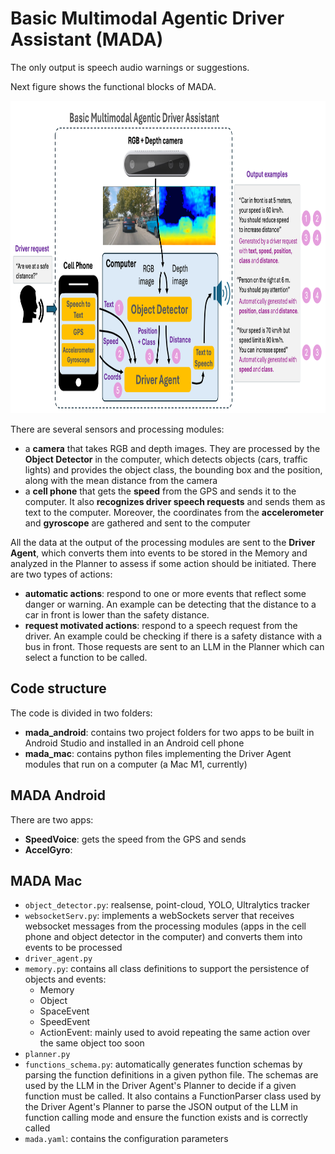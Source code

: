 # Basic Multimodal Agentic Driver Assistant (MADA)

The only output is speech audio warnings or suggestions.

Next figure shows the functional blocks of MADA.

<img src="readme_files/esquema MADA.png" alt="MADA functional blocks" width="900" height="500" />

There are several sensors and processing modules:
- a **camera** that takes RGB and depth images. They are processed by the **Object Detector** in the computer, which detects objects (cars, traffic lights) and provides the object class, the bounding box and the position, along with the mean distance from the camera
- a **cell phone** that gets the **speed** from the GPS and sends it to the computer. It also **recognizes driver speech requests** and sends them as text to the computer. Moreover, the coordinates from the **accelerometer** and **gyroscope** are gathered and sent to the computer

All the data at the output of the processing modules are sent to the **Driver Agent**, which converts them into events 
to be stored in the Memory and analyzed in the Planner to assess if some action should be initiated. There are two types of actions:
- **automatic actions**: respond to one or more events that reflect some danger or warning. An example can be detecting that the distance to a car in front is lower than the safety distance.
- **request motivated actions**: respond to a speech request from the driver. An example could be checking if there is a safety distance with a bus in front. Those requests are sent to an LLM in the Planner which can select a function to be called.



## Code structure
The code is divided in two folders:
- **mada_android**: contains two project folders for two apps to be built in Android Studio and installed in an Android cell phone
- **mada_mac**: contains python files implementing the Driver Agent modules that run on a computer (a Mac M1, currently)

## MADA Android
There are two apps: 
- **SpeedVoice**: gets the speed from the GPS and sends 
- **AccelGyro**: 

## MADA Mac
- `object_detector.py`: realsense, point-cloud, YOLO, Ultralytics tracker
- `websocketServ.py`: implements a webSockets server that receives websocket messages from the processing modules (apps in the cell phone and object detector in the computer) and converts them into events to be processed 
- `driver_agent.py`
- `memory.py`: contains all class definitions to support the persistence of objects and events:
  - Memory
  - Object
  - SpaceEvent
  - SpeedEvent
  - ActionEvent: mainly used to avoid repeating the same action over the same object too soon 
- `planner.py`
- `functions_schema.py`: automatically generates function schemas by parsing the function definitions in a given python file. The schemas are used by the LLM in the Driver Agent's Planner to decide if a given function must be called. It also contains a FunctionParser class used by the Driver Agent's Planner to parse the JSON output of the LLM in function calling mode and ensure the function exists and is correctly called
- `mada.yaml`: contains the configuration parameters
